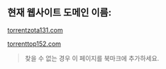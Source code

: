 ## 현재 웹사이트 도메인 이름:

[torrentzota131.com](https://torrentzota131.com)

[torrenttop152.com](https://torrenttop152.com)


> 찾을 수 없는 경우 이 페이지를 북마크에 추가하세요.
